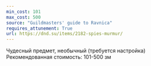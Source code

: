 ```yaml
---
min_cost: 101
max_cost: 500
source: "Guildmasters' guide to Ravnica"
requires_attunement: True
url: https://dnd.su/items/2182-spies-murmur/
---
```


Чудесный предмет, необычный (требуется настройка)
Рекомендованная стоимость: 101-500 зм